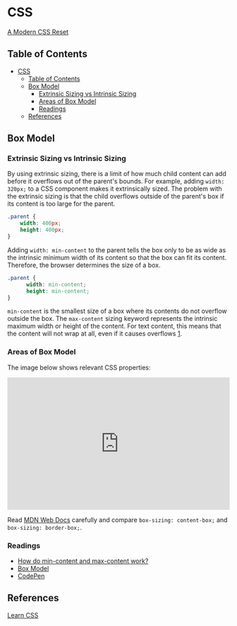 # CSS

[A Modern CSS Reset]

## Table of Contents

- [CSS](#css)
  - [Table of Contents](#table-of-contents)
  - [Box Model](#box-model)
    - [Extrinsic Sizing vs Intrinsic Sizing](#extrinsic-sizing-vs-intrinsic-sizing)
    - [Areas of Box Model](#areas-of-box-model)
    - [Readings](#readings)
  - [References](#references)

## Box Model

### Extrinsic Sizing vs Intrinsic Sizing

By using extrinsic sizing, there is a limit of how much child content can add before it overflows out of the parent's bounds. For example, adding `width: 320px;` to a CSS component makes it extrinsically sized. The problem with the extrinsic sizing is that the child overflows outside of the parent's box if its content is too large for the parent.

```CSS
.parent {
	width: 400px;
	height: 400px;
}
```

Adding `width: min-content` to the parent tells the box only to be as wide as the intrinsic minimum width of its content so that the box can fit its content. Therefore, the browser determines the size of a box.

```CSS
.parent {
	  width: min-content;
	  height: min-content;
}
```

`min-content` is the smallest size of a box where its contents do not overflow outside the box. The `max-content` sizing keyword represents the intrinsic maximum width or height of the content. For text content, this means that the content will not wrap at all, even if it causes overflows [1].

### Areas of Box Model

The image below shows relevant CSS properties:

<iframe height="300" style="width: 100%;" scrolling="no" title="Areas of Box Model" src="https://codepen.io/catherine22-the-reactor/embed/YzxLwwZ?default-tab=html%2Cresult" frameborder="no" loading="lazy" allowtransparency="true" allowfullscreen="true">
  See the Pen <a href="https://codepen.io/catherine22-the-reactor/pen/YzxLwwZ">
  Areas of Box Model</a> by Catherine (<a href="https://codepen.io/catherine22-the-reactor">@catherine22-the-reactor</a>)
  on <a href="https://codepen.io">CodePen</a>.
</iframe>

Read [MDN Web Docs](https://developer.mozilla.org/en-US/docs/Web/CSS/box-sizing) carefully and compare `box-sizing: content-box;` and `box-sizing: border-box;`.

### Readings

-   [How do min-content and max-content work?]
-   [Box Model](https://web.dev/learn/css/box-model/)
-   [CodePen](https://codepen.io/catherine22-the-reactor/pen/dyzeorr?editors=0010)

## References

[Learn CSS]

[learn css]: https://web.dev/learn/css/
[how do min-content and max-content work?]: https://stackoverflow.com/questions/51285308/how-do-min-content-and-max-content-work
[1]: https://developer.mozilla.org/en-US/docs/Web/CSS/max-content
[a modern css reset]: ./reset.css
